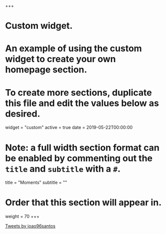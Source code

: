 +++
# Custom widget.
# An example of using the custom widget to create your own homepage section.
# To create more sections, duplicate this file and edit the values below as desired.
widget = "custom"
active = true
date = 2019-05-22T00:00:00

# Note: a full width section format can be enabled by commenting out the `title` and `subtitle` with a `#`.
title = "Moments"
subtitle = ""

# Order that this section will appear in.
weight = 70
+++

<a class="twitter-timeline" href="https://twitter.com/joao96santos?ref_src=twsrc%5Etfw">Tweets by joao96santos</a> <script async src="https://platform.twitter.com/widgets.js" charset="utf-8"></script>
